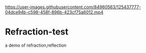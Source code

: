 

https://user-images.githubusercontent.com/84960563/125437777-04dce94b-c598-458f-896b-423cf75a6012.mp4

# Refraction-test
a demo of refraction,reflection








